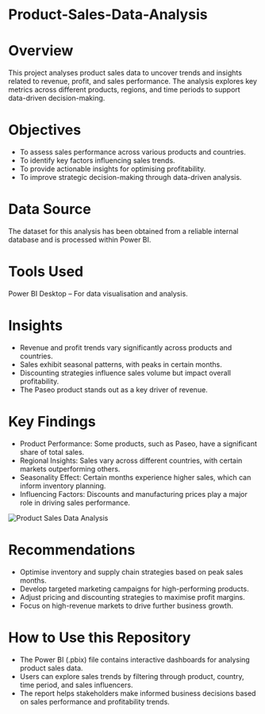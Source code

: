 # Product-Sales-Data-Analysis

# Overview

This project analyses product sales data to uncover trends and insights related to revenue, profit, and sales performance. The analysis explores key metrics across different products, regions, and time periods to support data-driven decision-making.

# Objectives

- To assess sales performance across various products and countries.
- To identify key factors influencing sales trends.
- To provide actionable insights for optimising profitability.
- To improve strategic decision-making through data-driven analysis.

# Data Source

The dataset for this analysis has been obtained from a reliable internal database and is processed within Power BI.

# Tools Used

Power BI Desktop – For data visualisation and analysis.

# Insights

- Revenue and profit trends vary significantly across products and countries.
- Sales exhibit seasonal patterns, with peaks in certain months.
- Discounting strategies influence sales volume but impact overall profitability.
- The Paseo product stands out as a key driver of revenue.

# Key Findings

- Product Performance: Some products, such as Paseo, have a significant share of total sales.
- Regional Insights: Sales vary across different countries, with certain markets outperforming others.
- Seasonality Effect: Certain months experience higher sales, which can inform inventory planning.
- Influencing Factors: Discounts and manufacturing prices play a major role in driving sales performance.

![Product Sales Data Analysis](https://github.com/user-attachments/assets/7ee20ed0-4be9-447c-8ac1-6216df87d5c9)


# Recommendations

- Optimise inventory and supply chain strategies based on peak sales months.
- Develop targeted marketing campaigns for high-performing products.
- Adjust pricing and discounting strategies to maximise profit margins.
- Focus on high-revenue markets to drive further business growth.

# How to Use this Repository

- The Power BI (.pbix) file contains interactive dashboards for analysing product sales data.
- Users can explore sales trends by filtering through product, country, time period, and sales influencers.
- The report helps stakeholders make informed business decisions based on sales performance and profitability trends.
